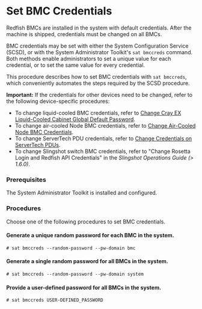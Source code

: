 # Set BMC Credentials

Redfish BMCs are installed in the system with default credentials. After the
machine is shipped, credentials must be changed on all BMCs.

BMC credentials may be set with either the System Configuration Service \(SCSD\),
or with the System Administrator Toolkit's `sat bmccreds` command. Both methods
enable administrators to set a unique value for each credential, or to set the same
value for every credential.

This procedure describes how to set BMC credentials with `sat bmccreds`, which
conveniently automates the steps required by the SCSD procedure.

**Important:** If the credentials for other devices need to be changed, refer to the following device-specific procedures:
- To change liquid-cooled BMC credentials, refer to [Change Cray EX Liquid-Cooled Cabinet Global Default Password](../security_and_authentication/Change_EX_Liquid-Cooled_Cabinet_Global_Default_Password.md).
- To change air-cooled Node BMC credentials, refer to [Change Air-Cooled Node BMC Credentials](../security_and_authentication/Change_Air-Cooled_Node_BMC_Credentials.md).
- To change ServerTech PDU credentials, refer to [Change Credentials on ServerTech PDUs](../security_and_authentication/Change_Credentials_on_ServerTech_PDUs.md).
- To change Slingshot switch BMC credentials, refer to "Change Rosetta Login and Redfish API Credentials" in the *Slingshot Operations Guide (> 1.6.0)*.

### Prerequisites

The System Administrator Toolkit is installed and configured.

### Procedures

Choose one of the following procedures to set BMC credentials.

#### Generate a unique random password for each BMC in the system.

```
# sat bmccreds --random-password --pw-domain bmc
```

#### Generate a single random password for all BMCs in the system.

```
# sat bmccreds --random-password --pw-domain system
```

#### Provide a user-defined password for all BMCs in the system.

```
# sat bmccreds USER-DEFINED_PASSWORD
```
